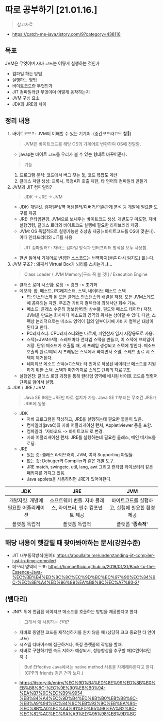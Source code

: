 # 따로 공부하기 [21.01.16.]

> 참고자료
- https://catch-me-java.tistory.com/9?category=438116

## 목표
JVM은 무엇이며 자바 코드는 어떻게 실행하는 것인가
- 컴파일 하는 방법
- 실행하는 방법
- 바이트코드란 무엇인가
- JIT 컴파일러란 무엇이며 어떻게 동작하는지
- JVM 구성 요소
- JDK와 JRE의 차이

## 정리 내용
1. 바이트코드? : JVM이 이해할 수 있는 기계어. (중간코드라고도 함)
	> JVM은 바이트코드를 해당 OS의 기계어로 변환하여 OS에 전달함.
	- javap는 바이트 코드를 우리가 볼 수 있는 형태로 바꾸어준다.
	> 기능
	1. 프로그램 분석: 코드에서 버그 찾는 툴, 코드 복잡도 계산
 	2. 클래스 파일 생성: 프록시, 특정API 호출 제한, 타 언어의 컴파일러 만들기
2. JVM과 JIT 컴파일러?
	> JDK -> JRE -> JVM
	- JDK: 개발킷. 컴파일러/역 어셈블러/디버거/의존관계 분석 등 개발에 필요한 도구를 제공
	- JRE: 런타임환경. JVM으로 보내주는 바이트코드 생성. 개발도구 미포함.
	자바 실행명령, 클래스 로더와 바이트코드 실행에 필요한 라이브러리 제공.
	- JVM: OS 독립적으로 실행가능한 추상층 제공(=바이트코드를 OS에 맞춘다).
	이때 인터프리터와 JIT를 사용
	> JIT 컴파일러? : 자바는 컴파일 방식과 인터프리터 방식을 모두 사용함.
	- 한번 읽어서 기계어로 변경한 소스코드는 번역하지(물론 다시 읽지도) 않는다.
3. JVM 구조? : 왜째서 Virtual Box가 뇌리를 스치는거냐...
	> Class Loader / JVM Memory[구조 꼭 볼 것!] / Execution Engine
	- 클래스 로더 시스템: 로딩 -> 링크 -> 초기화
	- 메모리: 힙, 메소드, PC레지스터, 스택, 네이티브 메소드 스택
		- 힙: 인스턴스화 된 모든 클래스 인스턴스와 배열을 저장.
		모든 JVM스레드에 공유되는 자원, 무조건 가비지 컬렉터에 의해서만 회수 가능.
		- 메소드: 클래스 수준의 정보(런타임 상수풀, 필드와 메소드 데이터) 저장.
		JVM을 만드는 회사마다 메소드의 영역의 위치는 상이할 수 있다.
		다만, 스펙상 논리적으로는 메소드 영역이 힙의 일부이기에 가비지 컬렉션 대상이 된다고 한다.
		- PC레지스터: CPU레지스터와는 다르게, 피연산자 임시 저장용도로 사용.
		- 스택(=JVM스택): 스레드마다 런타임 스택을 만들고, 이 스택에 프레임이 저장.
		단위 메소드가 호출될 때, 새 프레임 생성되고 스택에 쌓인다. 메소드 호출의 완료/예외 시 프레임은 스택에서 빠지면서 소멸, 스레드 종료 시 스택이 제거된다.
		- 네이티브 메소드 스택(=C스택): 타 언어로 작성된 네이티브 메소드를 지원하기 위한 스택.
		스택과 마찬가지로 스레드 단위의 자료구조.
	- 실행엔진: 클래스 로딩 과정을 통해 런타임 영역에 배치된 바이트 코드를 명령어 단위로 읽어서 실행.
4. JDK / JRE / JVM
	> Java SE 8에는 JRE만 따로 설치가 가능.
	Java SE 11부터는 무조건 JRE가 JDK에 동봉.
	- JDK
		- 자바 프로그램을 작성하고, JRE를 실행하는데 필요한 툴들이 있음.
		- 컴파일러(javaC)와 자바 어플리케이션 런처, Appletiviewer 등을 포함.
		- 컴파일러: '자바코드 -> 바이트코드'로 변경.
		- 자바 어플리케이션 런처: JRE를 실행하는데 필요한 클래스, 메인 메서드를 로딩.
	- JRE
		- 있는 것: 클래스 라이브러리, JVM, 여러 Supporting 파일들.
		- 없는 것: Debuger와 Compiler과 같은 개발 도구.
		- JRE match, swingetc, util, lang, awt 그리고 런타임 라이브러리 같은 패키지를 가지고 있음.
		- Java applets을 사용하려면 JRE가 있어야한다.

| JDK | JRE | JVM |
|:---:|:---:|:---:|
| 개발자킷. 개발에 필요한 어플리케이션 | 소프트웨어 번들. 자바 클래스, 라이브러, 필수 컴포넌트 제공 | 바이트코드를 실행하고, 실행에 필요한 환경 제공 |
| 플랫폼 독립적 | 플랫폼 독립적 | 플랫폼 **'종속적'** |

<p></p>

## 해당 내용이 헷갈릴 때 찾아봐야하는 문서(강권수준)
- JIT 내부동작방식(원어): https://aboullaite.me/understanding-jit-compiler-just-in-time-compiler/
- 메모리 영역의 도표: https://homoefficio.github.io/2019/01/31/Back-to-the-Essence-Java-%EC%BB%B4%ED%8C%8C%EC%9D%BC%EC%97%90%EC%84%9C-%EC%8B%A4%ED%96%89%EA%B9%8C%EC%A7%80-2/

## (뱀다리)
- JNI?: 위에 언급된 네이티브 메소드를 호출하는 방법을 제공한다고 한다.
	> 그래서 왜 사용하는 건데?
	- 자바로 동일한 코드를 재작성하기를 원치 않을 때 (상당히 크고 중요한 타 언어 코드)
	- 시스템 디바이스에 접근하거나, 특정 플랫폼의 작업을 할때.
	- 자바로 구현하기엔 속도 저하가 예상되서, 성능향상을 추구할 때(C언어라던지..)
	> But! Effective Java에서는 native method 사용을 자제해야한다고 한다. (CPP의 friends 같은 건가 보다.)
	- https://itstory.tk/entry/%EC%9D%B4%ED%8E%99%ED%8B%B0%EB%B8%8C-%EC%9E%90%EB%B0%94-%EA%B7%9C%EC%B9%9954-%EB%84%A4%EC%9D%B4%ED%8B%B0%EB%B8%8C-%EB%A9%94%EC%84%9C%EB%93%9C%EB%8A%94-%EC%8B%A0%EC%A4%91%ED%95%98%EA%B2%8C-%EC%82%AC%EC%9A%A9%ED%95%98%EB%9D%BC

